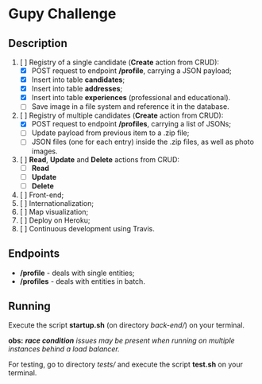 # Gupy Challenge

## Description

1. [ ] Registry of a single candidate (**Create** action from CRUD):
    - [X] POST request to endpoint **/profile**, carrying a JSON payload;
    - [X] Insert into table **candidates**;
    - [X] Insert into table **addresses**;
    - [X] Insert into table **experiences** (professional and educational).
    - [ ] Save image in a file system and reference it in the database.
2. [ ] Registry of multiple candidates (**Create** action from CRUD):
    - [X] POST request to endpoint **/profiles**, carrying a list of JSONs;
    - [ ] Update payload from previous item to a .zip file;
    - [ ] JSON files (one for each entry) inside the .zip files, as well as photo images.
3. [ ] **Read**, **Update** and **Delete** actions from CRUD:
    - [ ] **Read**
    - [ ] **Update**
    - [ ] **Delete**
4. [ ] Front-end;
5. [ ] Internationalization;
6. [ ] Map visualization;
7. [ ] Deploy on Heroku;
8. [ ] Continuous development using Travis.

## Endpoints

- **/profile** - deals with single entities;
- **/profiles** - deals with entities in batch.

## Running

Execute the script **startup.sh** (on directory *back-end/*) on your terminal.

**obs:** ***race condition** issues may be present when running on multiple instances behind a load balancer.*

For testing, go to directory *tests/* and execute the script **test.sh** on your terminal.
